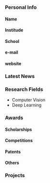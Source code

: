 ### Personal Info
#### Name 
#### Institude
#### School
#### e-mail
#### website


### Latest News


### Research Fields
- Computer Vision
- Deep Learning

### Awards
#### Scholarships
#### Competitions
#### Patents
#### Others

### Projects
